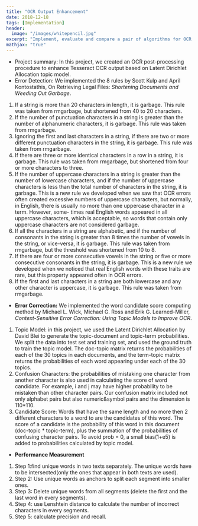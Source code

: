 ```yaml
---
title: "OCR Output Enhancement"
date: 2018-12-18
tags: [Implementation]
header:
  image: "/images/whitepencil.jpg"
excerpt: "Implement, evaluate and compare a pair of algorithms for OCR postprocessing based on research papers."
mathjax: "true"
---
```

<ul class="thin-text">

<li>Project summary: In this project, we created an OCR post-processing procedure to enhance Tesseract OCR output based on Latent Dirichlet Allocation topic model.</li>

<li>Error Detection: We implemented the 8 rules by Scott Kulp and April Kontostathis, On Retrieving Legal Files: <i>Shortening Documents and Weeding Out Garbage</i>.</li>
</ul>

<ol class="thin-text">
  <li>If a string is more than 20 characters in length, it is garbage. This rule was taken from rmgarbage, but shortened from 40 to 20 characters.</li>
  <li>If the number of punctuation characters in a string is greater than the number of alphanumeric characters, it is garbage. This rule was taken from rmgarbage.</li>
  <li>Ignoring the first and last characters in a string, if there are two or more different punctuation characters in the string, it is garbage. This rule was taken from rmgarbage.</li>
  <li>If there are three or more identical characters in a row in a string, it is garbage. This rule was taken from rmgarbage, but shortened from four or more characters to three.</li>
  <li>If the number of uppercase characters in a string is greater than the number of lowercase characters, and if the number of uppercase characters is less than the total number of characters in the string, it is garbage. This is a new rule we developed when we saw that OCR errors often created excessive numbers of uppercase characters, but normally, in English, there is usually no more than one uppercase character in a term. However, some- times real English words appeared in all uppercase characters, which is acceptable, so words that contain only uppercase characters are not considered garbage.</li>
  <li>If all the characters in a string are alphabetic, and if the number of consonants in the string is greater than 8 times the number of vowels in the string, or vice-versa, it is garbage. This rule was taken from rmgarbage, but the threshold was shortened from 10 to 8.</li>
  <li>If there are four or more consecutive vowels in the string or five or more consecutive consonants in the string, it is garbage. This is a new rule we developed when we noticed that real English words with these traits are rare, but this property appeared often in OCR errors.</li>
  <li>If the first and last characters in a string are both lowercase and any other character is uppercase, it is garbage. This rule was taken from rmgarbage.</li>
</ol>

* <strong>Error Correction:</strong> We implemented the word candidate score computing method by Michael L. Wick, Michael G. Ross and Erik G. Learned-Miller, <i>Context-Sensitive Error Correction: Using Topic Models to Improve OCR</i>.

<ol>
<li>Topic Model: in this project, we used the Latent Dirichlet Allocation by David Blei to generate the topic-document and topic-term probabilities. We split the data into test set and training set, and used the ground truth to train the topic model. The doc-topic matrix returns the probabilities of each of the 30 topics in each documents, and the term-topic matrix returns the probabilities of each word appearing under each of the 30 topics.</li>
<li>Confusion Characters: the probabilities of mistaking one character from another character is also used in calculating the score of word candidate. For example, i and j may have higher probability to be mistaken than other character pairs. Our confusion matrix included not only alphabet pairs but also numeric&symbol pairs and the dimension is 110*110.</li>
<li>Candidate Score: Words that have the same length and no more then 2 different characters to a word to are the candidates of this word. The score of a candidate is the probability of this word in this document (doc-topic * topic-term), plus the summation of the probabilities of confusing character pairs. To avoid prob = 0, a small bias(1+e5) is added to probabilities calculated by topic model.</li>
</ol>

* <strong>Performance Measurement</strong>
<ol>
<li>Step 1:find unique words in two texts separately. The unique words have to be intersected(only the ones that appear in both texts are used).</li>
<li>Step 2: Use unique words as anchors to split each segment into smaller ones.</li>
<li>Step 3: Delete unique words from all segments (delete the first and the last word in every segments).</li>
<li>Step 4: use Lenshtein distance to calculate the number of incorrect characters in every segments.</li>
<li>Step 5: calculate precision and recall.</li>
</ol>
